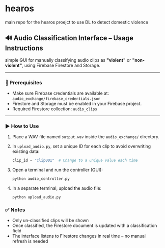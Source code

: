 # hearos
main repo for the hearos proejct to use DL to detect domestic violence


## 🔊 Audio Classification Interface – Usage Instructions

simple GUI for manually classifying audio clips as **"violent"** or **"non-violent"**, using Firebase Firestore and Storage.

---

### 📁 Prerequisites

- Make sure Firebase credentials are available at:
  `audio_exchange/firebase_credentials.json`
- Firestore and Storage must be enabled in your Firebase project.
- Required Firestore collection: `audio_clips`

---

### ▶️ How to Use

1. Place a WAV file named `output.wav` inside the `audio_exchange/` directory.

2. In `upload_audio.py`, set a unique ID for each clip to avoid overwriting existing data:

   ```python
   clip_id = "clip001"  # Change to a unique value each time
3. Open a terminal and run the controller (GUI):
    ```python
    python audio_controller.py
4. In a separate terminal, upload the audio file:
    ```python
    python upload_audio.py

### ✅ Notes
* Only un-classified clips will be shown
* Once classified, the Firestore document is updated with a classification field
* The interface listens to Firestore changes in real time – no manual refresh is needed